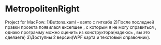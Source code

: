 # MetropolitenRight
Project for MacPow: 1)Buttons.xaml - взято с гитхаба 2)После последней правки проэкта появилася ексепшен , с которым я не могу справиться , однако программу можно оценить из конструктора(надеюсь , вы это сделаете) 3)Доступны 2 версии(WPF карта и текстовый справочник).

